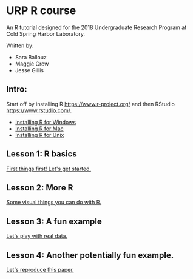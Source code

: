# URP R course

An R tutorial designed for the 2018 Undergraduate Research Program at Cold Spring Harbor Laboratory.

Written by: 
- Sara Ballouz
- Maggie Crow 
- Jesse Gillis

## Intro: 
Start off by installing R https://www.r-project.org/ and then RStudio https://www.rstudio.com/.
- [Installing R for Windows](installwindow.md)
- [Installing R for Mac](installmac.md)
- [Installing R for Unix](installunix.md)

## Lesson 1: R basics 
[First things first! Let's get started.](lesson1.md)   

## Lesson 2: More R 
[Some visual things you can do with R.](lesson2.md)

## Lesson 3: A fun example 
[Let's play with real data.](lesson3.md)

## Lesson 4: Another potentially fun example.
[Let's reproduce this paper.](lesson4.md)
